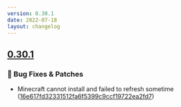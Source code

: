 ```yaml
---
version: 0.30.1
date: 2022-07-18
layout: changelog
---
```


## [0.30.1](#0.30.1)
### 🐛 Bug Fixes & Patches

- Minecraft cannot install and failed to refresh sometime ([16e617fd32331512fa6f5399c9ccf19722ea2fd7](https://github.com/Voxelum/x-minecraft-launcher/commit/16e617fd32331512fa6f5399c9ccf19722ea2fd7))